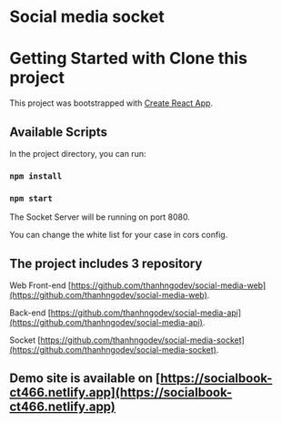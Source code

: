 # Social media socket

# Getting Started with Clone this project

This project was bootstrapped with [Create React App](https://github.com/facebook/create-react-app).

## Available Scripts

In the project directory, you can run:

### `npm install`

### `npm start`

The Socket Server will be running on port 8080.

You can change the white list for your case in cors config.

## The project includes 3 repository

Web Front-end [https://github.com/thanhngodev/social-media-web](https://github.com/thanhngodev/social-media-web).

Back-end [https://github.com/thanhngodev/social-media-api](https://github.com/thanhngodev/social-media-api).

Socket [https://github.com/thanhngodev/social-media-socket](https://github.com/thanhngodev/social-media-socket).

## Demo site is available on [https://socialbook-ct466.netlify.app](https://socialbook-ct466.netlify.app)
